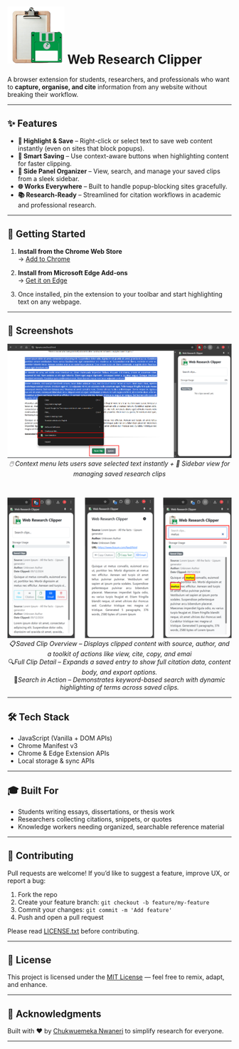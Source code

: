 # ![Web Research Clipper Banner](assets/img/Web-Research-Clipper-128.png) Web Research Clipper

A browser extension for students, researchers, and professionals who want to **capture, organise, and cite** information from any website without breaking their workflow.

---

## ✨ Features

- **📌 Highlight & Save** – Right-click or select text to save web content instantly (even on sites that block popups).
- **🧠 Smart Saving** – Use context-aware buttons when highlighting content for faster clipping.
- **🧾 Side Panel Organizer** – View, search, and manage your saved clips from a sleek sidebar.
- **🌐 Works Everywhere** – Built to handle popup-blocking sites gracefully.
- **📚 Research-Ready** – Streamlined for citation workflows in academic and professional research.

---

## 🚀 Getting Started

1. **Install from the Chrome Web Store**  
   → [Add to Chrome](https://chromewebstore.google.com/detail/web-research-clipper/kcjbekkcfhcamkohlffdocmnmjnojmkl)

2. **Install from Microsoft Edge Add-ons**  
   → [Get it on Edge](https://microsoftedge.microsoft.com/addons/detail/web-research-clipper/megmggaappdidanblkheacedkfghicfp?hl=en-GB)

3. Once installed, pin the extension to your toolbar and start highlighting text on any webpage.

---

## 📸 Screenshots

<p align="center">
  <img src="assets/img/Screenshot_1.png" width="600" alt="Side panel with saved clips" />
  <br><em>🖱️ Context menu lets users save selected text instantly + 📎 Sidebar view for managing saved research clips</em>
</p>

<br>

<p align="center">
  <img src="assets/img/Web research Clipper 02.png" width="600" alt="Context menu with save option" />
  <br>📋<em>Saved Clip Overview – Displays clipped content with source, author, and a toolkit of actions like view, cite, copy, and emai</em>
  <br>🔍<em>Full Clip Detail – Expands a saved entry to show full citation data, content body, and export options.</em>
  <br>🔎<em>Search in Action – Demonstrates keyword-based search with dynamic highlighting of terms across saved clips.</em>
</p>



---

## 🛠 Tech Stack

- JavaScript (Vanilla + DOM APIs)
- Chrome Manifest v3
- Chrome & Edge Extension APIs
- Local storage & sync APIs

---

## 🎓 Built For

- Students writing essays, dissertations, or thesis work  
- Researchers collecting citations, snippets, or quotes  
- Knowledge workers needing organized, searchable reference material

---

## 🤝 Contributing

Pull requests are welcome! If you’d like to suggest a feature, improve UX, or report a bug:

1. Fork the repo
2. Create your feature branch: `git checkout -b feature/my-feature`
3. Commit your changes: `git commit -m 'Add feature'`
4. Push and open a pull request

Please read [LICENSE.txt](LICENSE.txt) before contributing.

---

## 📄 License

This project is licensed under the [MIT License](LICENSE.txt) — feel free to remix, adapt, and enhance.

---

## 🙌 Acknowledgments

Built with ❤️ by [Chukwuemeka Nwaneri](https://linkedin.com/in/nwanerichukwuemeka) to simplify research for everyone.

---
